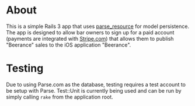 # About

This is a simple Rails 3 app that uses [parse_resource](http://github.com/adelevie/parse_resource) for model persistence. The app is designed to allow bar owners to sign up for a paid account (payments are integrated with [Stripe.com](http://stripe.com)) that allows them to publish "Beerance" sales to the iOS application "Beerance".

# Testing

Due to using Parse.com as the database, testing requires a test account to be setup with Parse. Test::Unit is currently being used and can be run by simply calling ```rake``` from the application root.